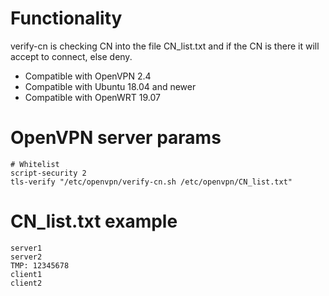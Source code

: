 # Functionality
verify-cn is checking CN into the file CN_list.txt and if the CN is there it will accept to connect, else deny.
- Compatible with OpenVPN 2.4
- Compatible with Ubuntu 18.04 and newer
- Compatible with OpenWRT 19.07

# OpenVPN server params

 ```
 # Whitelist
script-security 2
tls-verify "/etc/openvpn/verify-cn.sh /etc/openvpn/CN_list.txt"
```

# CN_list.txt example

```
server1
server2
TMP: 12345678
client1
client2
```
